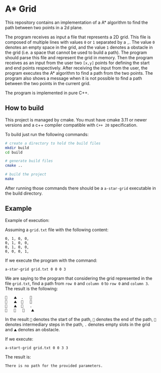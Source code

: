 # A* Grid

This repository contains an implementation of a A* algorithm to find the path between two points in a 2d plane.

The program receives as input a file that represents a 2D grid. This file is composed of multiple lines with values `0` or `1` separated by a `,`.
The value `0` denotes an empty space in the grid, and the value `1` denotes a obstacle in the grid (i.e. a space that cannot be used to build a path).
The program should parse this file and represent the grid in memory. Then the program receives as an input from the user two `[x,y]` points for defining the start and end points respectively.
After receiving the input from the user, the program executes the A* algorithm to find a path from the two points. The program also shows a message when it is not possible to find a path between the two points in the current grid.

The program is implemented in pure C++.

## How to build

This project is managed by cmake. You must have cmake 3.11 or newer versions and a c++ compiler compatible with `C++ 20` specification.

To build just run the following commands:

```sh
# create a directory to hold the build files
mkdir build
cd build

# generate build files
cmake ..

# build the project
make
```

After running those commands there should be a `a-star-grid` executable in the build directory.

## Example

Example of execution:

Assuming a `grid.txt` file with the following content:
```
0, 1, 0, 0,
0, 1, 0, 0,
0, 1, 0, 0,
0, 0, 0, 1,
```

If we execute the program with the command:
```
a-star-grid grid.txt 0 0 0 3
```

We are saying to the program that considering the grid represented in the file `grid.txt`, find a path from `row 0` and `column 0` to `row 0` and `column 3`. The result is the following:

```
🚦	⛰️	.	🏁	
🚗	⛰️	🚗	🚗	
🚗	⛰️	🚗	.	
🚗	🚗	🚗	⛰️
```

In the result `🚦` denotes the start of the path, `🏁` denotes the end of the path, `🚗` denotes intermediary steps in the path, `.` denotes empty slots in the grid and `⛰️` denotes an obstacle.

If we execute:
```
a-start-grid grid.txt 0 0 3 3
```

The result is:

```
There is no path for the provided parameters.
```